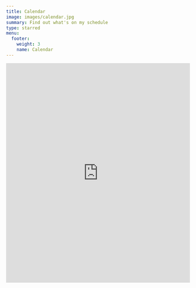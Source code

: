 ```yaml
---
title: Calendar
image: images/calendar.jpg
summary: Find out what's on my schedule
type: starred
menu:
  footer:
    weight: 3
    name: Calendar
---
```


<div class="embed-responsive embed-responsive-16by9">
<iframe src="https://calendar.google.com/calendar/embed?height=600&wkst=1&ctz=America%2FPhoenix&bgcolor=%23ffffff&showTitle=0&showCalendars=0&src=ZGFuYXVrZXNAZ21haWwuY29t&src=YXN1LmVkdV9iaTV0MDVvbTg0amx0NDN1cGhmc2RscHRwMEBncm91cC5jYWxlbmRhci5nb29nbGUuY29t&src=OGkxM2k1ZnZmNGVsaGR2Z3U5dDA5Y2piZzBAZ3JvdXAuY2FsZW5kYXIuZ29vZ2xlLmNvbQ&src=dGpqYXRwMWJsZTVoMzk3Y2VjY3JnYW1jYjRAZ3JvdXAuY2FsZW5kYXIuZ29vZ2xlLmNvbQ&src=ZGF1a2VzQGFzdS5lZHU&color=%23F09300&color=%23795548&color=%23D50000&color=%23C0CA33&color=%23F09300" style="border-width:0" width="100%" height="600" frameborder="0" scrolling="no"></iframe>
</div>

